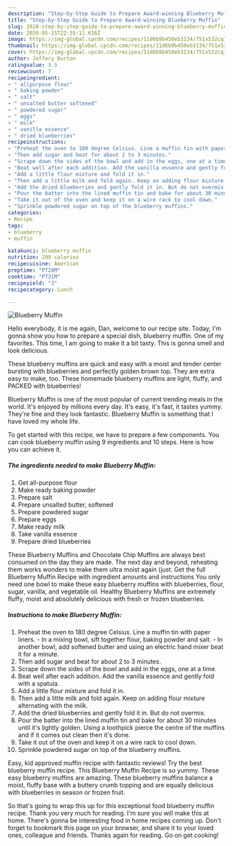 ```yaml
---
description: "Step-by-Step Guide to Prepare Award-winning Blueberry Muffin"
title: "Step-by-Step Guide to Prepare Award-winning Blueberry Muffin"
slug: 2618-step-by-step-guide-to-prepare-award-winning-blueberry-muffin
date: 2020-05-15T22:35:11.616Z
image: https://img-global.cpcdn.com/recipes/11d6b9b450eb3134/751x532cq70/blueberry-muffin-recipe-main-photo.jpg
thumbnail: https://img-global.cpcdn.com/recipes/11d6b9b450eb3134/751x532cq70/blueberry-muffin-recipe-main-photo.jpg
cover: https://img-global.cpcdn.com/recipes/11d6b9b450eb3134/751x532cq70/blueberry-muffin-recipe-main-photo.jpg
author: Jeffery Burton
ratingvalue: 3.5
reviewcount: 7
recipeingredient:
- " allpurpose flour"
- " baking powder"
- " salt"
- " unsalted butter softened"
- " powdered sugar"
- " eggs"
- " milk"
- " vanilla essence"
- " dried blueberries"
recipeinstructions:
- "Preheat the oven to 180 degree Celsius. Line a muffin tin with paper liners. In a mixing bowl, sift together flour, baking powder and salt. In another bowl, add softened butter and using an electric hand mixer beat it for a minute."
- "Then add sugar and beat for about 2 to 3 minutes."
- "Scrape down the sides of the bowl and add in the eggs, one at a time."
- "Beat well after each addition. Add the vanilla essence and gently fold with a spatula."
- "Add a little flour mixture and fold it in."
- "Then add a little milk and fold again. Keep on adding flour mixture alternating with the milk."
- "Add the dried blueberries and gently fold it in. But do not overmix."
- "Pour the batter into the lined muffin tin and bake for about 30 minutes until it&#39;s lightly golden. Using a toothpick pierce the centre of the muffins and if it comes out clean then it&#39;s done."
- "Take it out of the oven and keep it on a wire rack to cool down."
- "Sprinkle powdered sugar on top of the blueberry muffins."
categories:
- Recipe
tags:
- blueberry
- muffin

katakunci: blueberry muffin 
nutrition: 299 calories
recipecuisine: American
preptime: "PT28M"
cooktime: "PT31M"
recipeyield: "3"
recipecategory: Lunch

---
```



![Blueberry Muffin](https://img-global.cpcdn.com/recipes/11d6b9b450eb3134/751x532cq70/blueberry-muffin-recipe-main-photo.jpg)

Hello everybody, it is me again, Dan, welcome to our recipe site. Today, I'm gonna show you how to prepare a special dish, blueberry muffin. One of my favorites. This time, I am going to make it a bit tasty. This is gonna smell and look delicious.

These blueberry muffins are quick and easy with a moist and tender center bursting with blueberries and perfectly golden brown top. They are extra easy to make, too. These homemade blueberry muffins are light, fluffy, and PACKED with blueberries!

Blueberry Muffin is one of the most popular of current trending meals in the world. It's enjoyed by millions every day. It's easy, it's fast, it tastes yummy. They're fine and they look fantastic. Blueberry Muffin is something that I have loved my whole life.


To get started with this recipe, we have to prepare a few components. You can cook blueberry muffin using 9 ingredients and 10 steps. Here is how you can achieve it.

<!--inarticleads1-->

##### The ingredients needed to make Blueberry Muffin:

1. Get  all-purpose flour
1. Make ready  baking powder
1. Prepare  salt
1. Prepare  unsalted butter, softened
1. Prepare  powdered sugar
1. Prepare  eggs
1. Make ready  milk
1. Take  vanilla essence
1. Prepare  dried blueberries


These Blueberry Muffins and Chocolate Chip Muffins are always best consumed on the day they are made. The next day and beyond, reheating them works wonders to make them ultra moist again (just. Get the full Blueberry Muffin Recipe with ingredient amounts and instructions You only need one bowl to make these easy blueberry muffins with blueberries, flour, sugar, vanilla, and vegetable oil. Healthy Blueberry Muffins are extremely fluffy, moist and absolutely delicious with fresh or frozen blueberries. 

<!--inarticleads2-->

##### Instructions to make Blueberry Muffin:

1. Preheat the oven to 180 degree Celsius. Line a muffin tin with paper liners. - In a mixing bowl, sift together flour, baking powder and salt. - In another bowl, add softened butter and using an electric hand mixer beat it for a minute.
1. Then add sugar and beat for about 2 to 3 minutes.
1. Scrape down the sides of the bowl and add in the eggs, one at a time.
1. Beat well after each addition. Add the vanilla essence and gently fold with a spatula.
1. Add a little flour mixture and fold it in.
1. Then add a little milk and fold again. Keep on adding flour mixture alternating with the milk.
1. Add the dried blueberries and gently fold it in. But do not overmix.
1. Pour the batter into the lined muffin tin and bake for about 30 minutes until it&#39;s lightly golden. Using a toothpick pierce the centre of the muffins and if it comes out clean then it&#39;s done.
1. Take it out of the oven and keep it on a wire rack to cool down.
1. Sprinkle powdered sugar on top of the blueberry muffins.


Easy, kid approved muffin recipe with fantastic reviews! Try the best blueberry muffin recipe. This Blueberry Muffin Recipe is so yummy. These easy blueberry muffins are amazing. These blueberry muffins balance a moist, fluffy base with a buttery crumb topping and are equally delicious with blueberries in season or frozen fruit. 

So that's going to wrap this up for this exceptional food blueberry muffin recipe. Thank you very much for reading. I'm sure you will make this at home. There's gonna be interesting food in home recipes coming up. Don't forget to bookmark this page on your browser, and share it to your loved ones, colleague and friends. Thanks again for reading. Go on get cooking!
